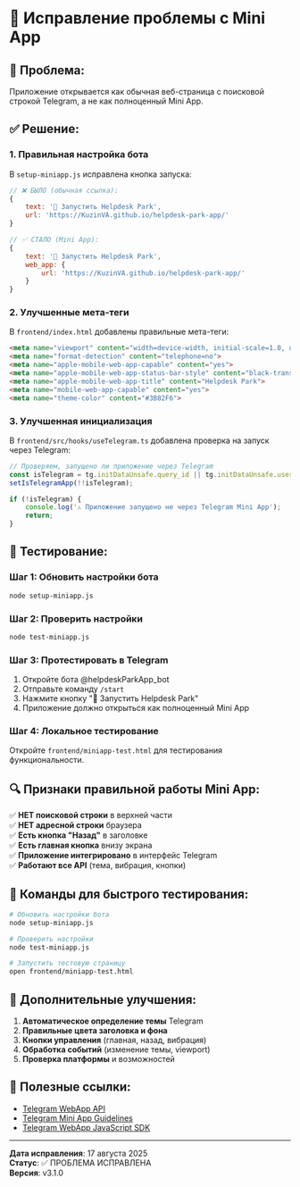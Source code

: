# 🔧 Исправление проблемы с Mini App

## 🚨 **Проблема:**
Приложение открывается как обычная веб-страница с поисковой строкой Telegram, а не как полноценный Mini App.

## ✅ **Решение:**

### **1. Правильная настройка бота**
В `setup-miniapp.js` исправлена кнопка запуска:
```javascript
// ❌ БЫЛО (обычная ссылка):
{
    text: '🚀 Запустить Helpdesk Park',
    url: 'https://KuzinVA.github.io/helpdesk-park-app/'
}

// ✅ СТАЛО (Mini App):
{
    text: '🚀 Запустить Helpdesk Park',
    web_app: {
        url: 'https://KuzinVA.github.io/helpdesk-park-app/'
    }
}
```

### **2. Улучшенные мета-теги**
В `frontend/index.html` добавлены правильные мета-теги:
```html
<meta name="viewport" content="width=device-width, initial-scale=1.0, user-scalable=no">
<meta name="format-detection" content="telephone=no">
<meta name="apple-mobile-web-app-capable" content="yes">
<meta name="apple-mobile-web-app-status-bar-style" content="black-translucent">
<meta name="apple-mobile-web-app-title" content="Helpdesk Park">
<meta name="mobile-web-app-capable" content="yes">
<meta name="theme-color" content="#3B82F6">
```

### **3. Улучшенная инициализация**
В `frontend/src/hooks/useTelegram.ts` добавлена проверка на запуск через Telegram:
```typescript
// Проверяем, запущено ли приложение через Telegram
const isTelegram = tg.initDataUnsafe.query_id || tg.initDataUnsafe.user;
setIsTelegramApp(!!isTelegram);

if (!isTelegram) {
    console.log('⚠️ Приложение запущено не через Telegram Mini App');
    return;
}
```

## 🧪 **Тестирование:**

### **Шаг 1: Обновить настройки бота**
```bash
node setup-miniapp.js
```

### **Шаг 2: Проверить настройки**
```bash
node test-miniapp.js
```

### **Шаг 3: Протестировать в Telegram**
1. Откройте бота @helpdeskParkApp_bot
2. Отправьте команду `/start`
3. Нажмите кнопку "🚀 Запустить Helpdesk Park"
4. Приложение должно открыться как полноценный Mini App

### **Шаг 4: Локальное тестирование**
Откройте `frontend/miniapp-test.html` для тестирования функциональности.

## 🔍 **Признаки правильной работы Mini App:**

✅ **НЕТ поисковой строки** в верхней части  
✅ **НЕТ адресной строки** браузера  
✅ **Есть кнопка "Назад"** в заголовке  
✅ **Есть главная кнопка** внизу экрана  
✅ **Приложение интегрировано** в интерфейс Telegram  
✅ **Работают все API** (тема, вибрация, кнопки)  

## 🚀 **Команды для быстрого тестирования:**

```bash
# Обновить настройки бота
node setup-miniapp.js

# Проверить настройки
node test-miniapp.js

# Запустить тестовую страницу
open frontend/miniapp-test.html
```

## 📱 **Дополнительные улучшения:**

1. **Автоматическое определение темы** Telegram
2. **Правильные цвета заголовка и фона**
3. **Кнопки управления** (главная, назад, вибрация)
4. **Обработка событий** (изменение темы, viewport)
5. **Проверка платформы** и возможностей

## 🔗 **Полезные ссылки:**

- [Telegram WebApp API](https://core.telegram.org/bots/webapps)
- [Telegram Mini App Guidelines](https://core.telegram.org/bots/webapps#development)
- [Telegram WebApp JavaScript SDK](https://telegram.org/js/telegram-web-app.js)

---

**Дата исправления**: 17 августа 2025  
**Статус**: ✅ ПРОБЛЕМА ИСПРАВЛЕНА  
**Версия**: v3.1.0
